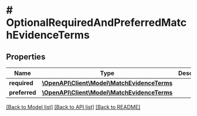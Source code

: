 # # OptionalRequiredAndPreferredMatchEvidenceTerms

## Properties

Name | Type | Description | Notes
------------ | ------------- | ------------- | -------------
**required** | [**\OpenAPI\Client\Model\MatchEvidenceTerms**](MatchEvidenceTerms.md) |  | [optional]
**preferred** | [**\OpenAPI\Client\Model\MatchEvidenceTerms**](MatchEvidenceTerms.md) |  | [optional]

[[Back to Model list]](../../README.md#models) [[Back to API list]](../../README.md#endpoints) [[Back to README]](../../README.md)
